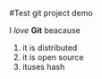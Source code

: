 #Test git project demo

I *love* **Git** beacause

1. it is distributed
1. it is open source
1. ituses hash